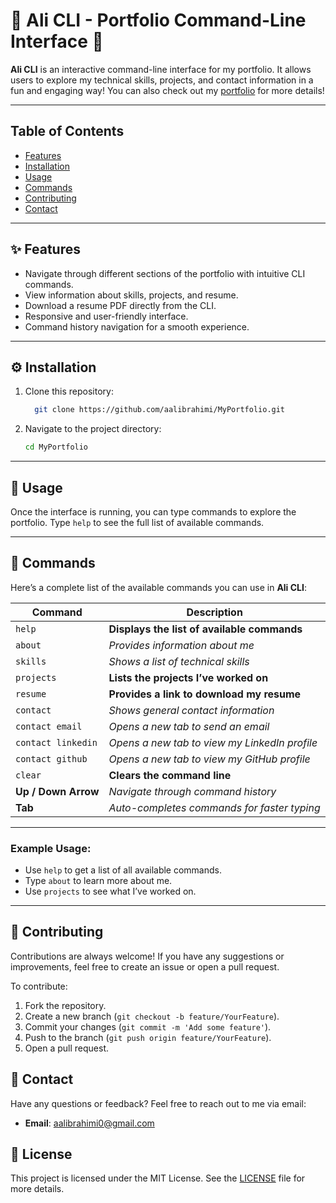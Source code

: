 
# 🌟 Ali CLI - Portfolio Command-Line Interface 🌟

**Ali CLI** is an interactive command-line interface for my portfolio. It allows users to explore my technical skills, projects, and contact information in a fun and engaging way!
You can also check out my [portfolio](https://aalibrahimi.github.io/MyPortfolio/) for more details!

---

## Table of Contents
- [Features](#features)
- [Installation](#installation)
- [Usage](#usage)
- [Commands](#commands)
- [Contributing](#contributing)
- [Contact](#contact)



---

## ✨ Features

- Navigate through different sections of the portfolio with intuitive CLI commands.
- View information about skills, projects, and resume.
- Download a resume PDF directly from the CLI.
- Responsive and user-friendly interface.
- Command history navigation for a smooth experience.

---

## ⚙️ Installation

1. Clone this repository:
   ```bash
     git clone https://github.com/aalibrahimi/MyPortfolio.git

   ```

2. Navigate to the project directory:
   ```bash
   cd MyPortfolio

   ```

---

## 🚀 Usage



Once the interface is running, you can type commands to explore the portfolio. Type `help` to see the full list of available commands.

---



## 🚀 Commands

Here’s a complete list of the available commands you can use in **Ali CLI**:

| **Command**            | **Description**                                                |
|------------------------|----------------------------------------------------------------|
| `help`                 | **Displays the list of available commands**                    |
| `about`                | *Provides information about me*                                |
| `skills`               | *Shows a list of technical skills*                             |
| `projects`             | **Lists the projects I’ve worked on**                          |
| `resume`               | **Provides a link to download my resume**                      |
| `contact`              | *Shows general contact information*                            |
| `contact email`        | *Opens a new tab to send an email*                             |
| `contact linkedin`     | *Opens a new tab to view my LinkedIn profile*                  |
| `contact github`       | *Opens a new tab to view my GitHub profile*                    |
| `clear`                | **Clears the command line**                                    |
| **Up / Down Arrow**    | *Navigate through command history*                             |
| **Tab**                | *Auto-completes commands for faster typing*                    |

---

### Example Usage:
- Use `help` to get a list of all available commands.
- Type `about` to learn more about me.
- Use `projects` to see what I’ve worked on.



---

## 🤝 Contributing

Contributions are always welcome! If you have any suggestions or improvements, feel free to create an issue or open a pull request.

To contribute:
1. Fork the repository.
2. Create a new branch (`git checkout -b feature/YourFeature`).
3. Commit your changes (`git commit -m 'Add some feature'`).
4. Push to the branch (`git push origin feature/YourFeature`).
5. Open a pull request.


## 📧 Contact

Have any questions or feedback? Feel free to reach out to me via email:

- **Email**: [aalibrahimi0@gmail.com](mailto:aalibrahimi0@gmail.com)




## 📜 License

This project is licensed under the MIT License. See the [LICENSE](LICENSE) file for more details.

